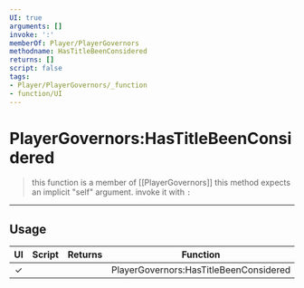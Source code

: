```yaml
---
UI: true
arguments: []
invoke: ':'
memberOf: Player/PlayerGovernors
methodname: HasTitleBeenConsidered
returns: []
script: false
tags:
- Player/PlayerGovernors/_function
- function/UI
---
```

# PlayerGovernors:HasTitleBeenConsidered
> this function is a member of [[PlayerGovernors]]
> this method expects an implicit "self" argument. invoke it with `:`
-----
## Usage
|  UI | Script | Returns | Function | Arguments |
|:---:|:------:|-------:|:--------:|:---------|
|✓| ||PlayerGovernors:HasTitleBeenConsidered||

